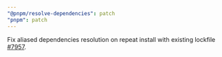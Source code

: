 ```yaml
---
"@pnpm/resolve-dependencies": patch
"pnpm": patch
---
```


Fix aliased dependencies resolution on repeat install with existing lockfile [#7957](https://github.com/pnpm/pnpm/issues/7957).
